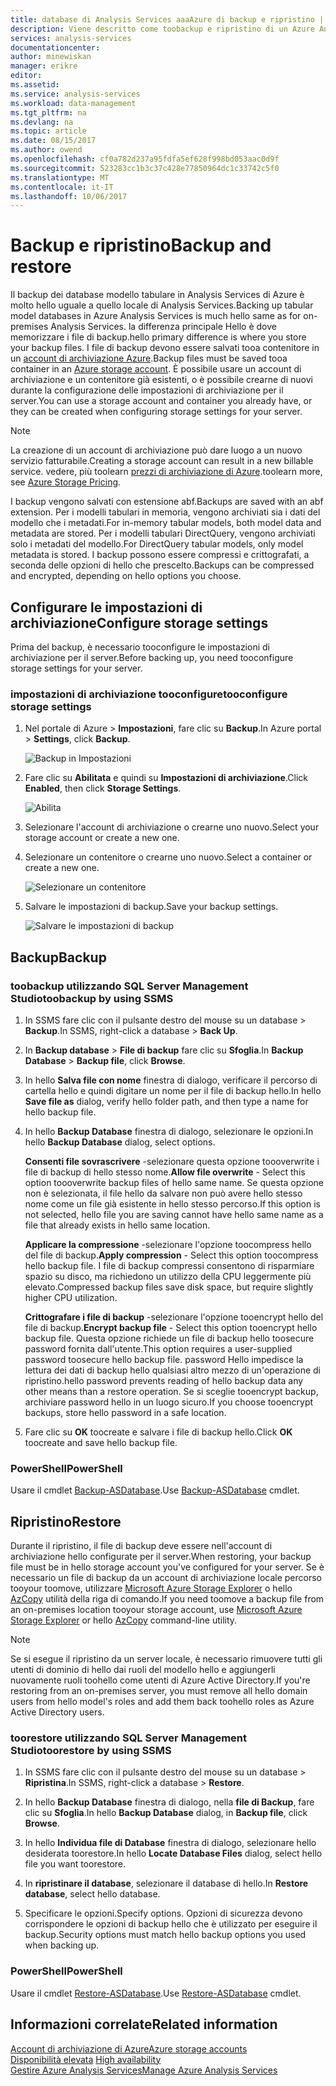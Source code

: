 ```yaml
---
title: database di Analysis Services aaaAzure di backup e ripristino | Documenti Microsoft
description: Viene descritto come toobackup e ripristino di un Azure Analysis Services database.
services: analysis-services
documentationcenter: 
author: minewiskan
manager: erikre
editor: 
ms.assetid: 
ms.service: analysis-services
ms.workload: data-management
ms.tgt_pltfrm: na
ms.devlang: na
ms.topic: article
ms.date: 08/15/2017
ms.author: owend
ms.openlocfilehash: cf0a782d237a95fdfa5ef628f998bd053aac0d9f
ms.sourcegitcommit: 523283cc1b3c37c428e77850964dc1c33742c5f0
ms.translationtype: MT
ms.contentlocale: it-IT
ms.lasthandoff: 10/06/2017
---
```

# <a name="backup-and-restore"></a><span data-ttu-id="daddc-103">Backup e ripristino</span><span class="sxs-lookup"><span data-stu-id="daddc-103">Backup and restore</span></span>

<span data-ttu-id="daddc-104">Il backup dei database modello tabulare in Analysis Services di Azure è molto hello uguale a quello locale di Analysis Services.</span><span class="sxs-lookup"><span data-stu-id="daddc-104">Backing up tabular model databases in Azure Analysis Services is much hello same as for on-premises Analysis Services.</span></span> <span data-ttu-id="daddc-105">la differenza principale Hello è dove memorizzare i file di backup.</span><span class="sxs-lookup"><span data-stu-id="daddc-105">hello primary difference is where you store your backup files.</span></span> <span data-ttu-id="daddc-106">I file di backup devono essere salvati tooa contenitore in un [account di archiviazione Azure](../storage/common/storage-create-storage-account.md).</span><span class="sxs-lookup"><span data-stu-id="daddc-106">Backup files must be saved tooa container in an [Azure storage account](../storage/common/storage-create-storage-account.md).</span></span> <span data-ttu-id="daddc-107">È possibile usare un account di archiviazione e un contenitore già esistenti, o è possibile crearne di nuovi durante la configurazione delle impostazioni di archiviazione per il server.</span><span class="sxs-lookup"><span data-stu-id="daddc-107">You can use a storage account and container you already have, or they can be created when configuring storage settings for your server.</span></span>

> [!NOTE]
> <span data-ttu-id="daddc-108">La creazione di un account di archiviazione può dare luogo a un nuovo servizio fatturabile.</span><span class="sxs-lookup"><span data-stu-id="daddc-108">Creating a storage account can result in a new billable service.</span></span> <span data-ttu-id="daddc-109">vedere, più toolearn [prezzi di archiviazione di Azure](https://azure.microsoft.com/pricing/details/storage/blobs/).</span><span class="sxs-lookup"><span data-stu-id="daddc-109">toolearn more, see [Azure Storage Pricing](https://azure.microsoft.com/pricing/details/storage/blobs/).</span></span>
> 
> 

<span data-ttu-id="daddc-110">I backup vengono salvati con estensione abf.</span><span class="sxs-lookup"><span data-stu-id="daddc-110">Backups are saved with an abf extension.</span></span> <span data-ttu-id="daddc-111">Per i modelli tabulari in memoria, vengono archiviati sia i dati del modello che i metadati.</span><span class="sxs-lookup"><span data-stu-id="daddc-111">For in-memory tabular models, both model data and metadata are stored.</span></span> <span data-ttu-id="daddc-112">Per i modelli tabulari DirectQuery, vengono archiviati solo i metadati del modello.</span><span class="sxs-lookup"><span data-stu-id="daddc-112">For DirectQuery tabular models, only model metadata is stored.</span></span> <span data-ttu-id="daddc-113">I backup possono essere compressi e crittografati, a seconda delle opzioni di hello che prescelto.</span><span class="sxs-lookup"><span data-stu-id="daddc-113">Backups can be compressed and encrypted, depending on hello options you choose.</span></span> 



## <a name="configure-storage-settings"></a><span data-ttu-id="daddc-114">Configurare le impostazioni di archiviazione</span><span class="sxs-lookup"><span data-stu-id="daddc-114">Configure storage settings</span></span>
<span data-ttu-id="daddc-115">Prima del backup, è necessario tooconfigure le impostazioni di archiviazione per il server.</span><span class="sxs-lookup"><span data-stu-id="daddc-115">Before backing up, you need tooconfigure storage settings for your server.</span></span>


### <a name="tooconfigure-storage-settings"></a><span data-ttu-id="daddc-116">impostazioni di archiviazione tooconfigure</span><span class="sxs-lookup"><span data-stu-id="daddc-116">tooconfigure storage settings</span></span>
1.  <span data-ttu-id="daddc-117">Nel portale di Azure > **Impostazioni**, fare clic su **Backup**.</span><span class="sxs-lookup"><span data-stu-id="daddc-117">In Azure portal > **Settings**, click **Backup**.</span></span>

    ![Backup in Impostazioni](./media/analysis-services-backup/aas-backup-backups.png)

2.  <span data-ttu-id="daddc-119">Fare clic su **Abilitata** e quindi su **Impostazioni di archiviazione**.</span><span class="sxs-lookup"><span data-stu-id="daddc-119">Click **Enabled**, then click **Storage Settings**.</span></span>

    ![Abilita](./media/analysis-services-backup/aas-backup-enable.png)

3. <span data-ttu-id="daddc-121">Selezionare l'account di archiviazione o crearne uno nuovo.</span><span class="sxs-lookup"><span data-stu-id="daddc-121">Select your storage account or create a new one.</span></span>

4. <span data-ttu-id="daddc-122">Selezionare un contenitore o crearne uno nuovo.</span><span class="sxs-lookup"><span data-stu-id="daddc-122">Select a container or create a new one.</span></span>

    ![Selezionare un contenitore](./media/analysis-services-backup/aas-backup-container.png)

5. <span data-ttu-id="daddc-124">Salvare le impostazioni di backup.</span><span class="sxs-lookup"><span data-stu-id="daddc-124">Save your backup settings.</span></span>

    ![Salvare le impostazioni di backup](./media/analysis-services-backup/aas-backup-save.png)

## <a name="backup"></a><span data-ttu-id="daddc-126">Backup</span><span class="sxs-lookup"><span data-stu-id="daddc-126">Backup</span></span>

### <a name="toobackup-by-using-ssms"></a><span data-ttu-id="daddc-127">toobackup utilizzando SQL Server Management Studio</span><span class="sxs-lookup"><span data-stu-id="daddc-127">toobackup by using SSMS</span></span>

1. <span data-ttu-id="daddc-128">In SSMS fare clic con il pulsante destro del mouse su un database > **Backup**.</span><span class="sxs-lookup"><span data-stu-id="daddc-128">In SSMS, right-click a database > **Back Up**.</span></span>

2. <span data-ttu-id="daddc-129">In **Backup database** > **File di backup** fare clic su **Sfoglia**.</span><span class="sxs-lookup"><span data-stu-id="daddc-129">In **Backup Database** > **Backup file**, click **Browse**.</span></span>

3. <span data-ttu-id="daddc-130">In hello **Salva file con nome** finestra di dialogo, verificare il percorso di cartella hello e quindi digitare un nome per il file di backup hello.</span><span class="sxs-lookup"><span data-stu-id="daddc-130">In hello **Save file as** dialog, verify hello folder path, and then type a name for hello backup file.</span></span> 

4. <span data-ttu-id="daddc-131">In hello **Backup Database** finestra di dialogo, selezionare le opzioni.</span><span class="sxs-lookup"><span data-stu-id="daddc-131">In hello **Backup Database** dialog, select options.</span></span>

    <span data-ttu-id="daddc-132">**Consenti file sovrascrivere** -selezionare questa opzione toooverwrite i file di backup di hello stesso nome.</span><span class="sxs-lookup"><span data-stu-id="daddc-132">**Allow file overwrite** - Select this option toooverwrite backup files of hello same name.</span></span> <span data-ttu-id="daddc-133">Se questa opzione non è selezionata, il file hello da salvare non può avere hello stesso nome come un file già esistente in hello stesso percorso.</span><span class="sxs-lookup"><span data-stu-id="daddc-133">If this option is not selected, hello file you are saving cannot have hello same name as a file that already exists in hello same location.</span></span>

    <span data-ttu-id="daddc-134">**Applicare la compressione** -selezionare l'opzione toocompress hello del file di backup.</span><span class="sxs-lookup"><span data-stu-id="daddc-134">**Apply compression** - Select this option toocompress hello backup file.</span></span> <span data-ttu-id="daddc-135">I file di backup compressi consentono di risparmiare spazio su disco, ma richiedono un utilizzo della CPU leggermente più elevato.</span><span class="sxs-lookup"><span data-stu-id="daddc-135">Compressed backup files save disk space, but require slightly higher CPU utilization.</span></span> 

    <span data-ttu-id="daddc-136">**Crittografare i file di backup** -selezionare l'opzione tooencrypt hello del file di backup.</span><span class="sxs-lookup"><span data-stu-id="daddc-136">**Encrypt backup file** - Select this option tooencrypt hello backup file.</span></span> <span data-ttu-id="daddc-137">Questa opzione richiede un file di backup hello toosecure password fornita dall'utente.</span><span class="sxs-lookup"><span data-stu-id="daddc-137">This option requires a user-supplied password toosecure hello backup file.</span></span> <span data-ttu-id="daddc-138">password Hello impedisce la lettura dei dati di backup hello qualsiasi altro mezzo di un'operazione di ripristino.</span><span class="sxs-lookup"><span data-stu-id="daddc-138">hello password prevents reading of hello backup data any other means than a restore operation.</span></span> <span data-ttu-id="daddc-139">Se si sceglie tooencrypt backup, archiviare password hello in un luogo sicuro.</span><span class="sxs-lookup"><span data-stu-id="daddc-139">If you choose tooencrypt backups, store hello password in a safe location.</span></span>

5. <span data-ttu-id="daddc-140">Fare clic su **OK** toocreate e salvare i file di backup hello.</span><span class="sxs-lookup"><span data-stu-id="daddc-140">Click **OK** toocreate and save hello backup file.</span></span>


### <a name="powershell"></a><span data-ttu-id="daddc-141">PowerShell</span><span class="sxs-lookup"><span data-stu-id="daddc-141">PowerShell</span></span>
<span data-ttu-id="daddc-142">Usare il cmdlet [Backup-ASDatabase](https://docs.microsoft.com/sql/analysis-services/powershell/backup-asdatabase-cmdlet).</span><span class="sxs-lookup"><span data-stu-id="daddc-142">Use [Backup-ASDatabase](https://docs.microsoft.com/sql/analysis-services/powershell/backup-asdatabase-cmdlet) cmdlet.</span></span>

## <a name="restore"></a><span data-ttu-id="daddc-143">Ripristino</span><span class="sxs-lookup"><span data-stu-id="daddc-143">Restore</span></span>
<span data-ttu-id="daddc-144">Durante il ripristino, il file di backup deve essere nell'account di archiviazione hello configurate per il server.</span><span class="sxs-lookup"><span data-stu-id="daddc-144">When restoring, your backup file must be in hello storage account you've configured for your server.</span></span> <span data-ttu-id="daddc-145">Se è necessario un file di backup da un account di archiviazione locale percorso tooyour toomove, utilizzare [Microsoft Azure Storage Explorer](https://docs.microsoft.com/azure/vs-azure-tools-storage-manage-with-storage-explorer) o hello [AzCopy](../storage/common/storage-use-azcopy.md) utilità della riga di comando.</span><span class="sxs-lookup"><span data-stu-id="daddc-145">If you need toomove a backup file from an on-premises location tooyour storage account, use [Microsoft Azure Storage Explorer](https://docs.microsoft.com/azure/vs-azure-tools-storage-manage-with-storage-explorer) or hello [AzCopy](../storage/common/storage-use-azcopy.md) command-line utility.</span></span> 



> [!NOTE]
> <span data-ttu-id="daddc-146">Se si esegue il ripristino da un server locale, è necessario rimuovere tutti gli utenti di dominio di hello dai ruoli del modello hello e aggiungerli nuovamente ruoli toohello come utenti di Azure Active Directory.</span><span class="sxs-lookup"><span data-stu-id="daddc-146">If you're restoring from an on-premises server, you must remove all hello domain users from hello model's roles and add them back toohello roles as Azure Active Directory users.</span></span>
> 
> 

### <a name="toorestore-by-using-ssms"></a><span data-ttu-id="daddc-147">toorestore utilizzando SQL Server Management Studio</span><span class="sxs-lookup"><span data-stu-id="daddc-147">toorestore by using SSMS</span></span>

1. <span data-ttu-id="daddc-148">In SSMS fare clic con il pulsante destro del mouse su un database > **Ripristina**.</span><span class="sxs-lookup"><span data-stu-id="daddc-148">In SSMS, right-click a database > **Restore**.</span></span>

2. <span data-ttu-id="daddc-149">In hello **Backup Database** finestra di dialogo, nella **file di Backup**, fare clic su **Sfoglia**.</span><span class="sxs-lookup"><span data-stu-id="daddc-149">In hello **Backup Database** dialog, in **Backup file**, click **Browse**.</span></span>

3. <span data-ttu-id="daddc-150">In hello **Individua file di Database** finestra di dialogo, selezionare hello desiderata toorestore.</span><span class="sxs-lookup"><span data-stu-id="daddc-150">In hello **Locate Database Files** dialog, select hello file you want toorestore.</span></span>

4. <span data-ttu-id="daddc-151">In **ripristinare il database**, selezionare il database di hello.</span><span class="sxs-lookup"><span data-stu-id="daddc-151">In **Restore database**, select hello database.</span></span>

5. <span data-ttu-id="daddc-152">Specificare le opzioni.</span><span class="sxs-lookup"><span data-stu-id="daddc-152">Specify options.</span></span> <span data-ttu-id="daddc-153">Opzioni di sicurezza devono corrispondere le opzioni di backup hello che è utilizzato per eseguire il backup.</span><span class="sxs-lookup"><span data-stu-id="daddc-153">Security options must match hello backup options you used when backing up.</span></span>


### <a name="powershell"></a><span data-ttu-id="daddc-154">PowerShell</span><span class="sxs-lookup"><span data-stu-id="daddc-154">PowerShell</span></span>

<span data-ttu-id="daddc-155">Usare il cmdlet [Restore-ASDatabase](https://docs.microsoft.com/sql/analysis-services/powershell/restore-asdatabase-cmdlet).</span><span class="sxs-lookup"><span data-stu-id="daddc-155">Use [Restore-ASDatabase](https://docs.microsoft.com/sql/analysis-services/powershell/restore-asdatabase-cmdlet) cmdlet.</span></span>


## <a name="related-information"></a><span data-ttu-id="daddc-156">Informazioni correlate</span><span class="sxs-lookup"><span data-stu-id="daddc-156">Related information</span></span>

[<span data-ttu-id="daddc-157">Account di archiviazione di Azure</span><span class="sxs-lookup"><span data-stu-id="daddc-157">Azure storage accounts</span></span>](../storage/common/storage-create-storage-account.md)  
<span data-ttu-id="daddc-158">[Disponibilità elevata](analysis-services-bcdr.md)   </span><span class="sxs-lookup"><span data-stu-id="daddc-158">[High availability](analysis-services-bcdr.md)   </span></span>  
[<span data-ttu-id="daddc-159">Gestire Azure Analysis Services</span><span class="sxs-lookup"><span data-stu-id="daddc-159">Manage Azure Analysis Services</span></span>](analysis-services-manage.md)
